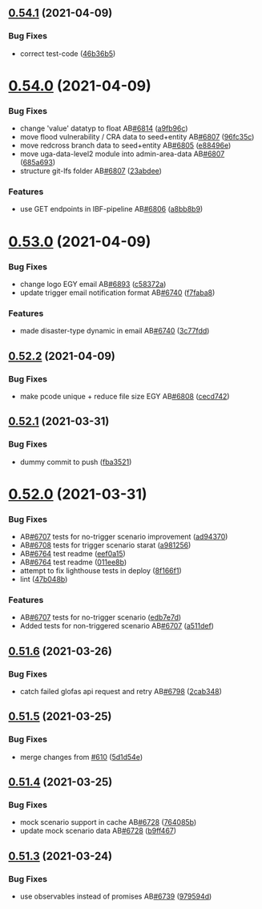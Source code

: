 ## [0.54.1](https://github.com/rodekruis/IBF-system/compare/v0.54.0...v0.54.1) (2021-04-09)


### Bug Fixes

* correct test-code ([46b36b5](https://github.com/rodekruis/IBF-system/commit/46b36b55eaafd8f76976af2d6a43e1a8b1e1d13b))



# [0.54.0](https://github.com/rodekruis/IBF-system/compare/v0.53.0...v0.54.0) (2021-04-09)


### Bug Fixes

* change 'value' datatyp to float AB[#6814](https://github.com/rodekruis/IBF-system/issues/6814) ([a9fb96c](https://github.com/rodekruis/IBF-system/commit/a9fb96cc074a8e152b11def9f31064a0345ee735))
* move flood vulnerability / CRA data to seed+entity AB[#6807](https://github.com/rodekruis/IBF-system/issues/6807) ([96fc35c](https://github.com/rodekruis/IBF-system/commit/96fc35ca2406183d8e95b15128b7de76960ae009))
* move redcross branch data to seed+entity AB[#6805](https://github.com/rodekruis/IBF-system/issues/6805) ([e88496e](https://github.com/rodekruis/IBF-system/commit/e88496e197e227e245537d86c642bb61a8f7c97a))
* move uga-data-level2 module into admin-area-data AB[#6807](https://github.com/rodekruis/IBF-system/issues/6807) ([685a693](https://github.com/rodekruis/IBF-system/commit/685a6932f0a1a4506f70becf15e6d62438518f9c))
* structure git-lfs folder AB[#6807](https://github.com/rodekruis/IBF-system/issues/6807) ([23abdee](https://github.com/rodekruis/IBF-system/commit/23abdee2382ddcbe99cf9812e9969878a8562f94))


### Features

* use GET endpoints in IBF-pipeline AB[#6806](https://github.com/rodekruis/IBF-system/issues/6806) ([a8bb8b9](https://github.com/rodekruis/IBF-system/commit/a8bb8b989bbc42366d28f9bafb56ad47fdba3e18))



# [0.53.0](https://github.com/rodekruis/IBF-system/compare/v0.52.2...v0.53.0) (2021-04-09)


### Bug Fixes

* change logo EGY email AB[#6893](https://github.com/rodekruis/IBF-system/issues/6893) ([c58372a](https://github.com/rodekruis/IBF-system/commit/c58372ace0faf87e0164d0e254a167fd66e6f113))
* update trigger email notification format AB[#6740](https://github.com/rodekruis/IBF-system/issues/6740) ([f7faba8](https://github.com/rodekruis/IBF-system/commit/f7faba8531969b3989d26318d01122855b21ff96))


### Features

* made disaster-type dynamic in email AB[#6740](https://github.com/rodekruis/IBF-system/issues/6740) ([3c77fdd](https://github.com/rodekruis/IBF-system/commit/3c77fddf9c780315f4f6bc31be043b7cacb69945))



## [0.52.2](https://github.com/rodekruis/IBF-system/compare/v0.52.1...v0.52.2) (2021-04-09)


### Bug Fixes

* make pcode unique + reduce file size EGY AB[#6808](https://github.com/rodekruis/IBF-system/issues/6808) ([cecd742](https://github.com/rodekruis/IBF-system/commit/cecd7421517db37060f2fe67352f55bbac52e821))



## [0.52.1](https://github.com/rodekruis/IBF-system/compare/v0.52.0...v0.52.1) (2021-03-31)


### Bug Fixes

* dummy commit to push ([fba3521](https://github.com/rodekruis/IBF-system/commit/fba352130d92bfe3483c5d1ac05da2a0ae38772a))



# [0.52.0](https://github.com/rodekruis/IBF-system/compare/v0.51.6...v0.52.0) (2021-03-31)


### Bug Fixes

* AB[#6707](https://github.com/rodekruis/IBF-system/issues/6707) tests for no-trigger scenario improvement ([ad94370](https://github.com/rodekruis/IBF-system/commit/ad94370757daf6d0e08babdc2f2553b87a1d624a))
* AB[#6708](https://github.com/rodekruis/IBF-system/issues/6708) tests for trigger scenario starat ([a981256](https://github.com/rodekruis/IBF-system/commit/a9812563bcb7bc33d2bc1dd1d94e585d5ee0e23a))
* AB[#6764](https://github.com/rodekruis/IBF-system/issues/6764) test readme ([eef0a15](https://github.com/rodekruis/IBF-system/commit/eef0a15b2a5aa87f077d73dc5cca1c1d4d17652c))
* AB[#6764](https://github.com/rodekruis/IBF-system/issues/6764) test readme ([011ee8b](https://github.com/rodekruis/IBF-system/commit/011ee8bd22159270a16ad35fef6f2a2f124c73c8))
* attempt to fix lighthouse tests in deploy ([8f166f1](https://github.com/rodekruis/IBF-system/commit/8f166f1a8aab5f87cc81f57c1ccbfb4f6cede438))
* lint ([47b048b](https://github.com/rodekruis/IBF-system/commit/47b048b518c16e16a09ed0af836a141406b9c760))


### Features

* AB[#6707](https://github.com/rodekruis/IBF-system/issues/6707) tests for no-trigger scenario ([edb7e7d](https://github.com/rodekruis/IBF-system/commit/edb7e7d68a23ce9a1ce95a4c4d37b17ba207f023))
* Added tests for non-triggered scenario AB[#6707](https://github.com/rodekruis/IBF-system/issues/6707) ([a511def](https://github.com/rodekruis/IBF-system/commit/a511defb17420ac08469ac0cf9be229fc0360075))



## [0.51.6](https://github.com/rodekruis/IBF-system/compare/v0.51.5...v0.51.6) (2021-03-26)


### Bug Fixes

* catch failed glofas api request and retry AB[#6798](https://github.com/rodekruis/IBF-system/issues/6798) ([2cab348](https://github.com/rodekruis/IBF-system/commit/2cab3489f30579497caf5727b952e60e462ca38f))



## [0.51.5](https://github.com/rodekruis/IBF-system/compare/v0.51.4...v0.51.5) (2021-03-25)


### Bug Fixes

* merge changes from [#610](https://github.com/rodekruis/IBF-system/issues/610) ([5d1d54e](https://github.com/rodekruis/IBF-system/commit/5d1d54e8e97917af7a39b55cda042df71dcd3c51))



## [0.51.4](https://github.com/rodekruis/IBF-system/compare/v0.51.3...v0.51.4) (2021-03-25)


### Bug Fixes

* mock scenario support in cache AB[#6728](https://github.com/rodekruis/IBF-system/issues/6728) ([764085b](https://github.com/rodekruis/IBF-system/commit/764085b3a80dcfc1e22c62026f354d4df8824241))
* update mock scenario data AB[#6728](https://github.com/rodekruis/IBF-system/issues/6728) ([b9ff467](https://github.com/rodekruis/IBF-system/commit/b9ff467c52fc71ca0bf01fd05e838da96d302e27))



## [0.51.3](https://github.com/rodekruis/IBF-system/compare/v0.51.2...v0.51.3) (2021-03-24)


### Bug Fixes

* use observables instead of promises AB[#6739](https://github.com/rodekruis/IBF-system/issues/6739) ([979594d](https://github.com/rodekruis/IBF-system/commit/979594d511c3678d6228b3a6aa6c1e49e5d9aaa2))



